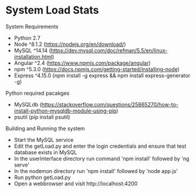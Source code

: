 # System Load Stats



System Requirements
  * Python 2.7
  * Node ^8.1.2 (https://nodejs.org/en/download/)
  * MySQL ^14.14 (https://dev.mysql.com/doc/refman/5.5/en/linux-installation.html)
  * Angular ^2.4 (https://www.npmjs.com/package/angular)
  * npm ^5.3.0 (https://docs.npmjs.com/getting-started/installing-node)
  * Express ^4.15.0 (npm install -g express && npm install express-generator -g)
  
Python required pacakges
  * MySQLdb (https://stackoverflow.com/questions/25865270/how-to-install-python-mysqldb-module-using-pip)
  * psutil (pip install psutil)
 

Building and Running the system
  * Start the MySQL service
  * Edit the getLoad.py and enter the login credentials and ensure that test database exists in MySQL
  * In the userInterface directory run command 'npm install' followed by 'ng serve'
  * In the nodemon directory run 'npm install' followed by 'node app.js'
  * Run python getLoad.py
  * Open a webbrowser and visit http://localhost:4200






